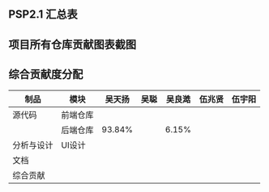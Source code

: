 ## PSP2.1 汇总表

## 项目所有仓库贡献图表截图

## 综合贡献度分配

|制品|模块|吴天扬|吴聪|吴良澔|伍兆贤|伍宇阳|
|-|-|-|-|-|-|-|
|源代码|前端仓库|||||
|     |后端仓库|93.84%||6.15%||
|分析与设计|UI设计|||||
|文档||||||
|综合贡献||||||
